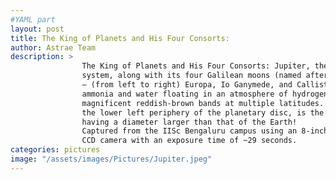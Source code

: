 ```yaml
---
#YAML part
layout: post
title: The King of Planets and His Four Consorts:
author: Astrae Team
description: >
                The King of Planets and His Four Consorts: Jupiter, the largest planet in our solar 
                system, along with its four Galilean moons (named after their discoverer Galileo Galilei)
                – (from left to right) Europa, Io Ganymede, and Callisto. It is a gas giant having clouds of 
                ammonia and water floating in an atmosphere of hydrogen and helium, which forms 
                magnificent reddish-brown bands at multiple latitudes. The Great Red Spot, visible near 
                the lower left periphery of the planetary disc, is the largest storm in the solar system,
                having a diameter larger than that of the Earth!
                Captured from the IISc Bengaluru campus using an 8-inch Newtonian telescope and a 
                CCD camera with an exposure time of ~29 seconds.
categories: pictures
image: "/assets/images/Pictures/Jupiter.jpeg"
---
```

